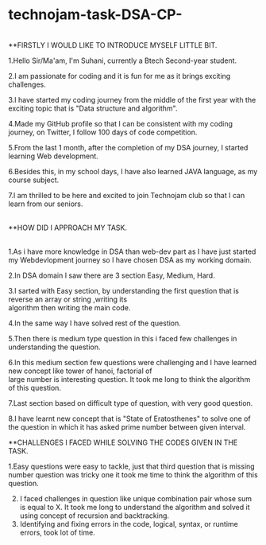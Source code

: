 # technojam-task-DSA-CP-

<br>**FIRSTLY I WOULD LIKE TO INTRODUCE MYSELF LITTLE BIT.</br>


1.Hello Sir/Ma'am, I'm Suhani, currently a Btech Second-year student.

2.I am passionate for coding and it is fun for me as it brings exciting challenges.

3.I have started my coding journey from the middle of the first year with the exciting topic that is "Data structure and algorithm".

4.Made my GitHub profile so that I can be consistent with my coding journey, on Twitter, I follow 100 days of code competition.

5.From the last 1 month, after the completion of my DSA journey, I started learning Web development.

6.Besides this, in my school days, I have also learned JAVA language, as my course subject.

7.I am thrilled to be here and excited to join Technojam club so that I can learn from our seniors.


<br>**HOW DID I APPROACH MY TASK.</br>


<br>1.As i have more knowledge in DSA  than web-dev part as I have just started my Webdevlopment journey so I have chosen DSA as my working domain.</br>

2.In DSA domain I saw there are 3 section Easy, Medium, Hard.

3.I sarted  with Easy section, by understanding the first question that is reverse an array or string ,writing its     
   algorithm then writing the main code.

4.In the same way I have solved rest of the question. 

5.Then there is medium type question in this i faced few challenges in understanding the question.

6.In this medium section few questions were challenging and I have learned new concept like tower of hanoi, factorial of   
   large number is interesting question. It took me long to think the algorithm of this question.

7.Last section based on difficult type of question, with very good question.

8.I have learnt new concept that is "State of      Eratosthenes" to solve one of the question in which it has asked prime number between given interval.


**CHALLENGES I FACED WHILE SOLVING THE CODES GIVEN IN THE TASK.

1.Easy questions were easy to tackle, just that third question that is missing number question was tricky one it took me time to think the algorithm of this question.

2. I faced challenges in question like unique combination pair whose sum is equal to X. It took me long to understand the algorithm and solved it using concept of recursion and backtracking.
3. Identifying and fixing errors in the code, logical, syntax, or runtime errors, took lot of time.














